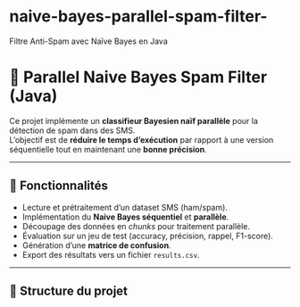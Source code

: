 # naive-bayes-parallel-spam-filter-
Filtre Anti-Spam avec Naïve Bayes en Java
# 📧 Parallel Naive Bayes Spam Filter (Java)

Ce projet implémente un **classifieur Bayesien naïf parallèle** pour la détection de spam dans des SMS.  
L’objectif est de **réduire le temps d’exécution** par rapport à une version séquentielle tout en maintenant une **bonne précision**.

---

## 🚀 Fonctionnalités
- Lecture et prétraitement d’un dataset SMS (ham/spam).
- Implémentation du **Naive Bayes séquentiel** et **parallèle**.
- Découpage des données en *chunks* pour traitement parallèle.
- Évaluation sur un jeu de test (accuracy, précision, rappel, F1-score).
- Génération d’une **matrice de confusion**.
- Export des résultats vers un fichier `results.csv`.

---

## 📂 Structure du projet
